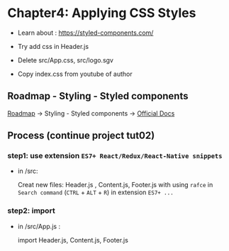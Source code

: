 # Chapter4:  Applying CSS Styles
- Learn about : https://styled-components.com/

- Try add css in Header.js

- Delete src/App.css, src/logo.sgv

- Copy index.css from youtube of author

## Roadmap - Styling - Styled components

[Roadmap](https://roadmap.sh/react)    ->    Styling - Styled components   ->    [Official Docs](https://styled-components.com)

## Process (continue project tut02)

### step1: use extension `ES7+ React/Redux/React-Native snippets`

- in /src:

  Creat new files: Header.js , Content.js, Footer.js with using `rafce` in `Search command` (`CTRL` + `ALT` + `R`) in extension `ES7+ ...`

### step2: import 

- in /src/App.js :
  
  import Header.js, Content.js, Footer.js
